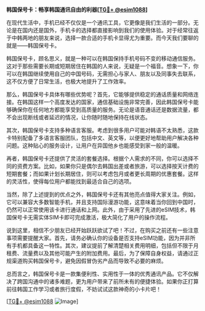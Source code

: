 **韩国保号卡：畅享韩国通讯自由的利器[[TG💪+ @esim1088](https://t.me/s/esim1088)]**

在现代生活中，手机已经不仅仅是一个通讯工具，它更像是我们生活的一部分。无论是在国内还是国外，手机卡的选择都直接影响到我们的使用体验。对于经常往返于中韩两地的朋友来说，选择一款合适的手机卡显得尤为重要。而今天我们要聊的就是——韩国保号卡。

韩国保号卡，顾名思义，就是一种可以在韩国保持手机号码不变的移动通信服务。这对于那些需要长期或短期居住在韩国的人来说，无疑是一个福音。想象一下，你可以在韩国继续使用自己的中国号码，无需担心与家人、朋友以及同事失去联系，这不仅方便了日常生活，也极大地提升了工作效率。

那么，韩国保号卡具体有哪些优势呢？首先，它能够提供稳定的通话质量和网络连接。在韩国这样一个高度发达的国家，通信基础设施非常完善，因此韩国保号卡能够确保你在任何地方都能享受到高质量的服务。无论是语音通话还是数据流量，都不会出现断线或者延迟的情况，让你随时随地保持在线状态。

其次，韩国保号卡支持多种语言客服。考虑到很多用户可能对韩语不太熟悉，这款卡特别配备了多语言客服团队，包括中文、英文等，以便更好地帮助用户解决各种问题。这种贴心的服务设计，让用户在异国他乡也能感受到家一般的温暖。

再者，韩国保号卡还提供了灵活的套餐选择。根据个人需求的不同，你可以选择不同的资费方案。比如，如果你只是偶尔去韩国出差或者旅游，可以选择按天计费的短期套餐；而如果计划长期居住，则可以考虑包月或者更长周期的优惠套餐。这样的灵活性，使得每位用户都能找到最适合自己的选项。

当然，除了上述提到的优点之外，韩国保号卡还有其他亮点值得大家关注。例如，它可以兼容大多数智能手机，并且支持国际漫游功能，这意味着当你回到中国时，仍然可以正常使用该卡进行通话和上网。此外，由于采用了先进的eSIM技术，韩国保号卡无需实体SIM卡即可完成激活，极大简化了用户的操作流程。

说到这里，相信不少朋友已经开始跃跃欲试了吧！不过，在购买之前还有一些注意事项需要提醒大家。首先，请务必确认你的设备是否支持eSIM功能，因为并非所有手机都具备这一特性。其次，建议提前了解清楚相关费用明细，包括但不限于月租费、流量费以及其他可能产生的附加费用。最后，为了保障自身权益，请通过正规渠道购买韩国保号卡，避免因假冒伪劣产品而导致不必要的麻烦。

总而言之，韩国保号卡是一款集便利性、实用性于一体的优秀通讯产品。它不仅解决了跨国沟通中的诸多难题，更为用户带来了前所未有的便捷体验。如果你正打算前往韩国工作学习或者旅行度假，不妨试试这款神奇的小卡片吧！

[[TG💪+ @esim1088](https://t.me/s/esim1088) ![Image](https://i.postimg.cc/4NQfJmqS/Snipaste-2025-05-13-00-14-12.png)]